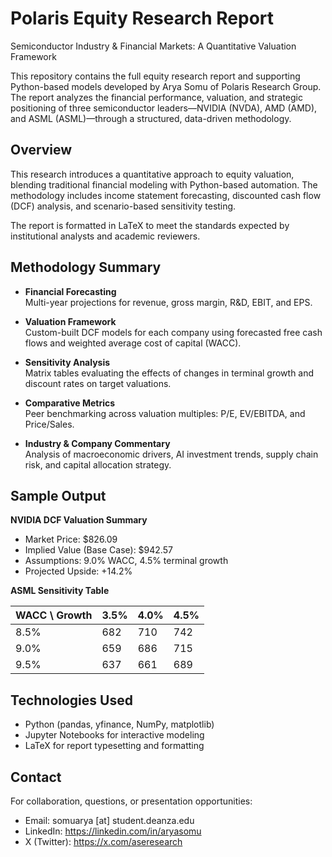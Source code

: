 # Polaris Equity Research Report  
Semiconductor Industry & Financial Markets: A Quantitative Valuation Framework

This repository contains the full equity research report and supporting Python-based models developed by Arya Somu of Polaris Research Group. The report analyzes the financial performance, valuation, and strategic positioning of three semiconductor leaders—NVIDIA (NVDA), AMD (AMD), and ASML (ASML)—through a structured, data-driven methodology.

## Overview

This research introduces a quantitative approach to equity valuation, blending traditional financial modeling with Python-based automation. The methodology includes income statement forecasting, discounted cash flow (DCF) analysis, and scenario-based sensitivity testing. 

The report is formatted in LaTeX to meet the standards expected by institutional analysts and academic reviewers.

## Methodology Summary

- **Financial Forecasting**  
  Multi-year projections for revenue, gross margin, R&D, EBIT, and EPS.

- **Valuation Framework**  
  Custom-built DCF models for each company using forecasted free cash flows and weighted average cost of capital (WACC).

- **Sensitivity Analysis**  
  Matrix tables evaluating the effects of changes in terminal growth and discount rates on target valuations.

- **Comparative Metrics**  
  Peer benchmarking across valuation multiples: P/E, EV/EBITDA, and Price/Sales.

- **Industry & Company Commentary**  
  Analysis of macroeconomic drivers, AI investment trends, supply chain risk, and capital allocation strategy.


## Sample Output

**NVIDIA DCF Valuation Summary**  
- Market Price: $826.09  
- Implied Value (Base Case): $942.57  
- Assumptions: 9.0% WACC, 4.5% terminal growth  
- Projected Upside: +14.2%

**ASML Sensitivity Table**  

| WACC \ Growth | 3.5% | 4.0% | 4.5% |
|---------------|------|------|------|
| 8.5%          | 682  | 710  | 742  |
| 9.0%          | 659  | 686  | 715  |
| 9.5%          | 637  | 661  | 689  |

## Technologies Used

- Python (pandas, yfinance, NumPy, matplotlib)
- Jupyter Notebooks for interactive modeling
- LaTeX for report typesetting and formatting

## Contact

For collaboration, questions, or presentation opportunities:

- Email: somuarya [at] student.deanza.edu
- LinkedIn: https://linkedin.com/in/aryasomu  
- X (Twitter): https://x.com/aseresearch

